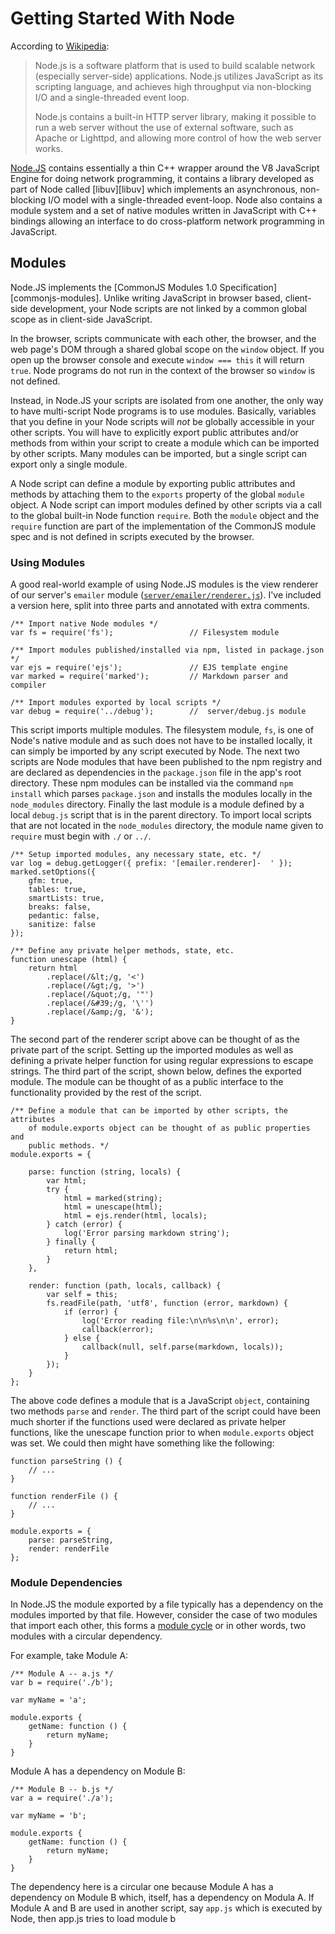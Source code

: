 Getting Started With Node
=========================

According to [Wikipedia][node-wiki]:

> Node.js is a software platform that is used to build scalable network
> (especially server-side) applications. Node.js utilizes JavaScript as its
> scripting language, and achieves high throughput via non-blocking I/O and a
> single-threaded event loop.
> 
> Node.js contains a built-in HTTP server library, making it possible to run a
> web server without the use of external software, such as Apache or Lighttpd,
> and allowing more control of how the web server works.

[Node.JS][node] contains essentially a thin C++ wrapper around the V8 JavaScript
Engine for doing network programming, it contains a library developed as part of
Node called [libuv][libuv] which implements an asynchronous, non-blocking I/O
model with a single-threaded event-loop. Node also contains a module system and
a set of native modules written in JavaScript with C++ bindings allowing an
interface to do cross-platform network programming in JavaScript.

Modules
-------

Node.JS implements the [CommonJS Modules 1.0 Specification][commonjs-modules].
Unlike writing JavaScript in browser based, client-side development, your Node
scripts are not linked by a common global scope as in client-side JavaScript.

In the browser, scripts communicate with each other, the browser, and the web
page's DOM through a shared global scope on the `window` object. If you open
up the browser console and execute `window === this` it will return `true`. Node
programs do not run in the context of the browser so `window` is not defined.

Instead, in Node.JS your scripts are isolated from one another, the only way to
have multi-script Node programs is to use modules. Basically, variables that
you define in your Node scripts will *not* be globally accessible in your other
scripts. You will have to explicitly export public attributes and/or methods 
from within your script to create a module which can be imported by other
scripts. Many modules can be imported, but a single script can export only
a single module.

A Node script can define a module by exporting public attributes and methods by
attaching them to the `exports` property of the global `module` object. A Node
script can import modules defined by other scripts via a call to the global
built-in Node function `require`. Both the `module` object and the `require` 
function are part of the implementation of the CommonJS module spec and is not
defined in scripts executed by the browser.

### Using Modules

A good real-world example of using Node.JS modules is the view renderer of our
server's `emailer` module ([`server/emailer/renderer.js`][renderer.js]). I've
included a version here, split into three parts and annotated with extra
comments.

    /** Import native Node modules */
    var fs = require('fs');                 // Filesystem module

    /** Import modules published/installed via npm, listed in package.json */
    var ejs = require('ejs');               // EJS template engine
    var marked = require('marked');         // Markdown parser and compiler

    /** Import modules exported by local scripts */
    var debug = require('../debug');        //  server/debug.js module

This script imports multiple modules. The filesystem module, `fs`, is one of
Node's native module and as such does not have to be installed locally, it can
simply be imported by any script executed by Node. The next two scripts are
Node modules that have been published to the npm registry and are declared as
dependencies in the `package.json` file in the app's root directory. These
npm modules can be installed via the command `npm install` which parses
`package.json` and installs the modules locally in the `node_modules` directory.
Finally the last module is a module defined by a local `debug.js` script that
is in the parent directory. To import local scripts that are not located in the
`node_modules` directory, the module name given to `require` must begin with
`./` or `../`.

    /** Setup imported modules, any necessary state, etc. */
    var log = debug.getLogger({ prefix: '[emailer.renderer]-  ' });
    marked.setOptions({
        gfm: true,
        tables: true,
        smartLists: true,
        breaks: false,
        pedantic: false,
        sanitize: false
    });

    /** Define any private helper methods, state, etc.
    function unescape (html) {
        return html
            .replace(/&lt;/g, '<')
            .replace(/&gt;/g, '>')
            .replace(/&quot;/g, '"')
            .replace(/&#39;/g, '\'')
            .replace(/&amp;/g, '&');
    }

The second part of the renderer script above can be thought of as the private
part of the script. Setting up the imported modules as well as defining a
private helper function for using regular expressions to escape strings. The
third part of the script, shown below, defines the exported module. The module
can be thought of as a public interface to the functionality provided by the
rest of the script.

    /** Define a module that can be imported by other scripts, the attributes
        of module.exports object can be thought of as public properties and
        public methods. */
    module.exports = {
        
        parse: function (string, locals) {
            var html;
            try {
                html = marked(string);
                html = unescape(html);
                html = ejs.render(html, locals);
            } catch (error) {
                log('Error parsing markdown string');
            } finally {
                return html;
            }
        },

        render: function (path, locals, callback) {
            var self = this;
            fs.readFile(path, 'utf8', function (error, markdown) {
                if (error) {
                    log('Error reading file:\n\n%s\n\n', error);
                    callback(error);
                } else {
                    callback(null, self.parse(markdown, locals));
                }
            });
        }
    };

The above code defines a module that is a JavaScript `object`, containing two
methods `parse` and `render`. The third part of the script could have been much
shorter if the functions used were declared as private helper functions, like
the unescape function prior to when `module.exports` object was set. We could
then might have something like the following:

    function parseString () {
        // ...
    }

    function renderFile () {
        // ...
    }

    module.exports = {
        parse: parseString,
        render: renderFile
    };


### Module Dependencies

In Node.JS the module exported by a file typically has a dependency on the
modules imported by that file. However, consider the case of two modules that
import each other, this forms a [module cycle][node-modules-cycles] or in other
words, two modules with a circular dependency.

For example, take Module A:

    /** Module A -- a.js */
    var b = require('./b');

    var myName = 'a';

    module.exports {
        getName: function () {
            return myName;
        }
    }

Module A has a dependency on Module B:

    /** Module B -- b.js */
    var a = require('./a');

    var myName = 'b';

    module.exports {
        getName: function () {
            return myName;
        }
    }

The dependency here is a circular one because Module A has a dependency on
Module B which, itself, has a dependency on Modula A. If Module A and B are
used in another script, say `app.js` which is executed by Node, then app.js
tries to load module b


[node]: http://nodejs.org
[node-download]: http://nodejs.org/download
[node-repo]: http://github.com/joyent/node
[node-wiki]: https://en.wikipedia.org/wiki/Node.js

[node-api]: http://nodejs.org/api
[node-modules]: http://nodejs.org/api/modules.html
[node-modules-cycles]: http://nodejs.org/api/modules.html#modules_cycles
[node-globals]: http://nodejs.org/api/globals.html
[node-events]: http://nodejs.org/api/events.html
[node-os]: http://nodejs.org/api/os.html
[node-http]: http://nodejs.org/api/http.html
[node-https]: http://nodejs.org/api/https.html
[node-path]: http://nodejs.org/api/path.html
[node-process]: http://nodejs.org/api/process.html
[node-url]: http://nodejs.org/api/url.html
[node-timers]: http://nodejs.org/api/timers.html
[node-stream]: http://nodejs.org/api/stream.html

[npm]: http://npmjs.org
[npm-package-json]: https://npmjs.org/doc/json.html
[nodejitsu]: http://nodejitsu.com/
[nodejitsu-docs]: http://docs.nodejitsu.com/

[node-wiki-projects]: https://github.com/joyent/node/wiki/Projects%2C-Applications%2C-and-Companies-Using-Node
[node-wiki-modules]: https://github.com/joyent/node/wiki/Modules

[renderer.js]: ../server/emailer/renderer.js
